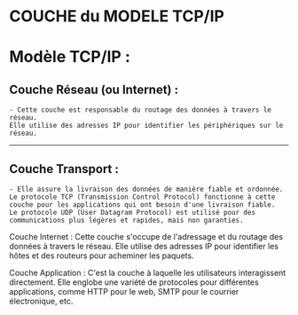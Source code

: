  # **COUCHE du MODELE TCP/IP**

 # **Modèle TCP/IP :**
 
 ## **Couche Réseau (ou Internet) :**

    - Cette couche est responsable du routage des données à travers le réseau.
    Elle utilise des adresses IP pour identifier les périphériques sur le réseau.
 ---
 ## **Couche Transport :**

    - Elle assure la livraison des données de manière fiable et ordonnée.
    Le protocole TCP (Transmission Control Protocol) fonctionne à cette couche pour les applications qui ont besoin d'une livraison fiable.
    Le protocole UDP (User Datagram Protocol) est utilisé pour des communications plus légères et rapides, mais non garanties.
 
 Couche Internet :
 Cette couche s'occupe de l'adressage et du routage des données à travers le réseau.
 Elle utilise des adresses IP pour identifier les hôtes et des routeurs pour acheminer les paquets.
 
 Couche Application :
 C'est la couche à laquelle les utilisateurs interagissent directement.
 Elle englobe une variété de protocoles pour différentes applications, comme HTTP pour le web, SMTP pour le courrier électronique, etc.